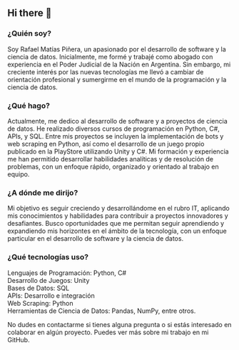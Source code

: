 ## Hi there 👋

### ¿Quién soy?
Soy Rafael Matías Piñera, un apasionado por el desarrollo de software y la ciencia de datos. Inicialmente, me formé y trabajé como abogado con experiencia en el Poder Judicial de la Nación en Argentina. Sin embargo, mi creciente interés por las nuevas tecnologías me llevó a cambiar de orientación profesional y sumergirme en el mundo de la programación y la ciencia de datos.  
  
### ¿Qué hago?  
Actualmente, me dedico al desarrollo de software y a proyectos de ciencia de datos. He realizado diversos cursos de programación en Python, C#, APIs, y SQL. Entre mis proyectos se incluyen la implementación de bots y web scraping en Python, así como el desarrollo de un juego propio publicado en la PlayStore utilizando Unity y C#. Mi formación y experiencia me han permitido desarrollar habilidades analíticas y de resolución de problemas, con un enfoque rápido, organizado y orientado al trabajo en equipo.

### ¿A dónde me dirijo?
Mi objetivo es seguir creciendo y desarrollándome en el rubro IT, aplicando mis conocimientos y habilidades para contribuir a proyectos innovadores y desafiantes. Busco oportunidades que me permitan seguir aprendiendo y expandiendo mis horizontes en el ámbito de la tecnología, con un enfoque particular en el desarrollo de software y la ciencia de datos.  
  
### ¿Qué tecnologías uso?  
Lenguajes de Programación: Python, C#  
Desarrollo de Juegos: Unity  
Bases de Datos: SQL  
APIs: Desarrollo e integración  
Web Scraping: Python  
Herramientas de Ciencia de Datos: Pandas, NumPy, entre otros.  

No dudes en contactarme si tienes alguna pregunta o si estás interesado en colaborar en algún proyecto. Puedes ver más sobre mi trabajo en mi GitHub.
